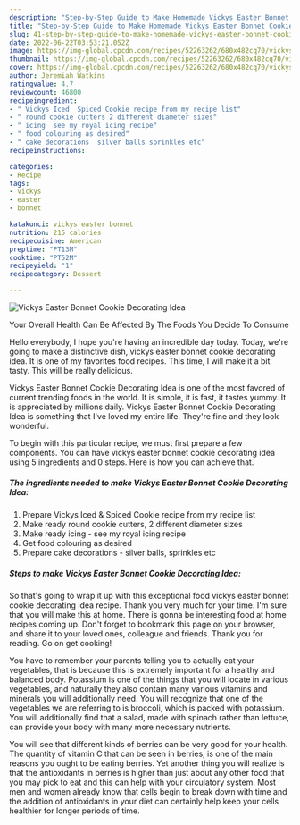 ```yaml
---
description: "Step-by-Step Guide to Make Homemade Vickys Easter Bonnet Cookie Decorating Idea"
title: "Step-by-Step Guide to Make Homemade Vickys Easter Bonnet Cookie Decorating Idea"
slug: 41-step-by-step-guide-to-make-homemade-vickys-easter-bonnet-cookie-decorating-idea
date: 2022-06-22T03:53:21.052Z
image: https://img-global.cpcdn.com/recipes/52263262/680x482cq70/vickys-easter-bonnet-cookie-decorating-idea-recipe-main-photo.jpg
thumbnail: https://img-global.cpcdn.com/recipes/52263262/680x482cq70/vickys-easter-bonnet-cookie-decorating-idea-recipe-main-photo.jpg
cover: https://img-global.cpcdn.com/recipes/52263262/680x482cq70/vickys-easter-bonnet-cookie-decorating-idea-recipe-main-photo.jpg
author: Jeremiah Watkins
ratingvalue: 4.7
reviewcount: 46800
recipeingredient:
- " Vickys Iced  Spiced Cookie recipe from my recipe list"
- " round cookie cutters 2 different diameter sizes"
- " icing  see my royal icing recipe"
- " food colouring as desired"
- " cake decorations  silver balls sprinkles etc"
recipeinstructions:

categories:
- Recipe
tags:
- vickys
- easter
- bonnet

katakunci: vickys easter bonnet 
nutrition: 215 calories
recipecuisine: American
preptime: "PT13M"
cooktime: "PT52M"
recipeyield: "1"
recipecategory: Dessert

---
```



![Vickys Easter Bonnet Cookie Decorating Idea](https://img-global.cpcdn.com/recipes/52263262/680x482cq70/vickys-easter-bonnet-cookie-decorating-idea-recipe-main-photo.jpg)

Your Overall Health Can Be Affected By The Foods You Decide To Consume

Hello everybody, I hope you're having an incredible day today. Today, we're going to make a distinctive dish, vickys easter bonnet cookie decorating idea. It is one of my favorites food recipes. This time, I will make it a bit tasty. This will be really delicious.



Vickys Easter Bonnet Cookie Decorating Idea is one of the most favored of current trending foods in the world. It is simple, it is fast, it tastes yummy. It is appreciated by millions daily. Vickys Easter Bonnet Cookie Decorating Idea is something that I've loved my entire life. They're fine and they look wonderful.


To begin with this particular recipe, we must first prepare a few components. You can have vickys easter bonnet cookie decorating idea using 5 ingredients and 0 steps. Here is how you can achieve that.

<!--inarticleads1-->

##### The ingredients needed to make Vickys Easter Bonnet Cookie Decorating Idea:

1. Prepare  Vickys Iced &amp; Spiced Cookie recipe from my recipe list
1. Make ready  round cookie cutters, 2 different diameter sizes
1. Make ready  icing - see my royal icing recipe
1. Get  food colouring as desired
1. Prepare  cake decorations - silver balls, sprinkles etc




<!--inarticleads2-->

##### Steps to make Vickys Easter Bonnet Cookie Decorating Idea:





So that's going to wrap it up with this exceptional food vickys easter bonnet cookie decorating idea recipe. Thank you very much for your time. I'm sure that you will make this at home. There is gonna be interesting food at home recipes coming up. Don't forget to bookmark this page on your browser, and share it to your loved ones, colleague and friends. Thank you for reading. Go on get cooking!

You have to remember your parents telling you to actually eat your vegetables, that is because this is extremely important for a healthy and balanced body. Potassium is one of the things that you will locate in various vegetables, and naturally they also contain many various vitamins and minerals you will additionally need. You will recognize that one of the vegetables we are referring to is broccoli, which is packed with potassium. You will additionally find that a salad, made with spinach rather than lettuce, can provide your body with many more necessary nutrients.

You will see that different kinds of berries can be very good for your health. The quantity of vitamin C that can be seen in berries, is one of the main reasons you ought to be eating berries. Yet another thing you will realize is that the antioxidants in berries is higher than just about any other food that you may pick to eat and this can help with your circulatory system. Most men and women already know that cells begin to break down with time and the addition of antioxidants in your diet can certainly help keep your cells healthier for longer periods of time.
